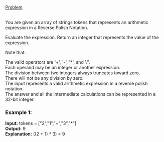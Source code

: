 [Problem](https://leetcode.com/problems/evaluate-reverse-polish-notation/description/?envType=study-plan-v2&envId=top-interview-150)<br/><br/>

You are given an array of strings tokens that represents an arithmetic expression in a Reverse Polish Notation.<br/>

Evaluate the expression. Return an integer that represents the value of the expression.<br/>

Note that:<br/>

The valid operators are '+', '-', '*', and '/'.<br/>
Each operand may be an integer or another expression.<br/>
The division between two integers always truncates toward zero.<br/>
There will not be any division by zero.<br/>
The input represents a valid arithmetic expression in a reverse polish notation.<br/>
The answer and all the intermediate calculations can be represented in a 32-bit integer.<br/>
 

### Example 1:

**Input:** tokens = ["2","1","+","3","*"]<br/>
**Output:** 9<br/>
**Explanation:** ((2 + 1) * 3) = 9<br/>